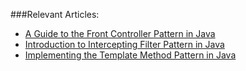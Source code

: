 ###Relevant Articles:
- [A Guide to the Front Controller Pattern in Java](http://www.baeldung.com/java-front-controller-pattern)
- [Introduction to Intercepting Filter Pattern in Java](http://www.baeldung.com/intercepting-filter-pattern-in-java)
- [Implementing the Template Method Pattern in Java](http://www.baeldung.com/java-template-method-pattern)

